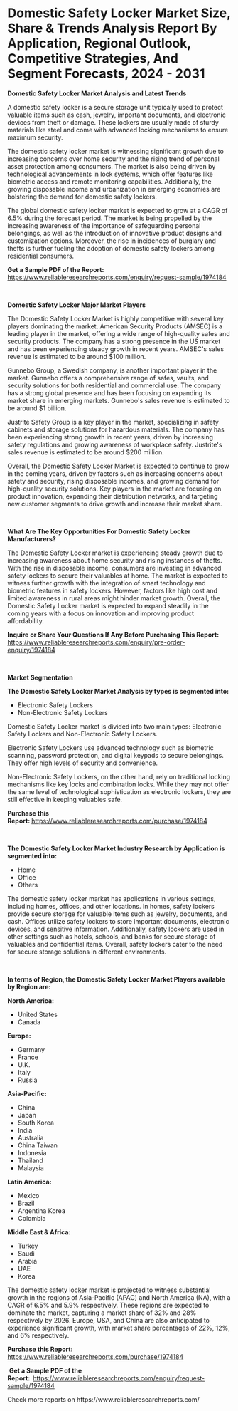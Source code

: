 <p><h1>Domestic Safety Locker Market Size, Share & Trends Analysis Report By Application, Regional Outlook, Competitive Strategies, And Segment Forecasts, 2024 - 2031</h1></p><p><strong>Domestic Safety Locker Market Analysis and Latest Trends</strong></p>
<p><p>A domestic safety locker is a secure storage unit typically used to protect valuable items such as cash, jewelry, important documents, and electronic devices from theft or damage. These lockers are usually made of sturdy materials like steel and come with advanced locking mechanisms to ensure maximum security.</p><p>The domestic safety locker market is witnessing significant growth due to increasing concerns over home security and the rising trend of personal asset protection among consumers. The market is also being driven by technological advancements in lock systems, which offer features like biometric access and remote monitoring capabilities. Additionally, the growing disposable income and urbanization in emerging economies are bolstering the demand for domestic safety lockers.</p><p>The global domestic safety locker market is expected to grow at a CAGR of 6.5% during the forecast period. The market is being propelled by the increasing awareness of the importance of safeguarding personal belongings, as well as the introduction of innovative product designs and customization options. Moreover, the rise in incidences of burglary and thefts is further fueling the adoption of domestic safety lockers among residential consumers.</p></p>
<p><strong>Get a Sample PDF of the Report:&nbsp;</strong> <a href="https://www.reliableresearchreports.com/enquiry/request-sample/1974184">https://www.reliableresearchreports.com/enquiry/request-sample/1974184</a></p>
<p>&nbsp;</p>
<p><strong>Domestic Safety Locker Major Market Players</strong></p>
<p><p>The Domestic Safety Locker Market is highly competitive with several key players dominating the market. American Security Products (AMSEC) is a leading player in the market, offering a wide range of high-quality safes and security products. The company has a strong presence in the US market and has been experiencing steady growth in recent years. AMSEC's sales revenue is estimated to be around $100 million.</p><p>Gunnebo Group, a Swedish company, is another important player in the market. Gunnebo offers a comprehensive range of safes, vaults, and security solutions for both residential and commercial use. The company has a strong global presence and has been focusing on expanding its market share in emerging markets. Gunnebo's sales revenue is estimated to be around $1 billion.</p><p>Justrite Safety Group is a key player in the market, specializing in safety cabinets and storage solutions for hazardous materials. The company has been experiencing strong growth in recent years, driven by increasing safety regulations and growing awareness of workplace safety. Justrite's sales revenue is estimated to be around $200 million.</p><p>Overall, the Domestic Safety Locker Market is expected to continue to grow in the coming years, driven by factors such as increasing concerns about safety and security, rising disposable incomes, and growing demand for high-quality security solutions. Key players in the market are focusing on product innovation, expanding their distribution networks, and targeting new customer segments to drive growth and increase their market share.</p></p>
<p>&nbsp;</p>
<p><strong>What Are The Key Opportunities For Domestic Safety Locker Manufacturers?</strong></p>
<p><p>The Domestic Safety Locker market is experiencing steady growth due to increasing awareness about home security and rising instances of thefts. With the rise in disposable income, consumers are investing in advanced safety lockers to secure their valuables at home. The market is expected to witness further growth with the integration of smart technology and biometric features in safety lockers. However, factors like high cost and limited awareness in rural areas might hinder market growth. Overall, the Domestic Safety Locker market is expected to expand steadily in the coming years with a focus on innovation and improving product affordability.</p></p>
<p><strong>Inquire or Share Your Questions If Any Before Purchasing This Report:</strong> <a href="https://www.reliableresearchreports.com/enquiry/pre-order-enquiry/1974184">https://www.reliableresearchreports.com/enquiry/pre-order-enquiry/1974184</a></p>
<p>&nbsp;</p>
<p><strong>Market Segmentation</strong></p>
<p><strong>The Domestic Safety Locker Market Analysis by types is segmented into:</strong></p>
<p><ul><li>Electronic Safety Lockers</li><li>Non-Electronic Safety Lockers</li></ul></p>
<p><p>Domestic Safety Locker market is divided into two main types: Electronic Safety Lockers and Non-Electronic Safety Lockers. </p><p>Electronic Safety Lockers use advanced technology such as biometric scanning, password protection, and digital keypads to secure belongings. They offer high levels of security and convenience.</p><p>Non-Electronic Safety Lockers, on the other hand, rely on traditional locking mechanisms like key locks and combination locks. While they may not offer the same level of technological sophistication as electronic lockers, they are still effective in keeping valuables safe.</p></p>
<p><strong>Purchase this Report:&nbsp;</strong><a href="https://www.reliableresearchreports.com/purchase/1974184">https://www.reliableresearchreports.com/purchase/1974184</a></p>
<p>&nbsp;</p>
<p><strong>The Domestic Safety Locker Market Industry Research by Application is segmented into:</strong></p>
<p><ul><li>Home</li><li>Office</li><li>Others</li></ul></p>
<p><p>The domestic safety locker market has applications in various settings, including homes, offices, and other locations. In homes, safety lockers provide secure storage for valuable items such as jewelry, documents, and cash. Offices utilize safety lockers to store important documents, electronic devices, and sensitive information. Additionally, safety lockers are used in other settings such as hotels, schools, and banks for secure storage of valuables and confidential items. Overall, safety lockers cater to the need for secure storage solutions in different environments.</p></p>
<p>&nbsp;</p>
<p><strong>In terms of Region, the Domestic Safety Locker Market Players available by Region are:</strong></p>
<p>
    <p> <strong> North America: </strong>
        <ul>
            <li>United States</li>
            <li>Canada</li>
        </ul>
        </p> 
    <p> <strong> Europe: </strong>
        <ul>
            <li>Germany</li>
            <li>France</li>
            <li>U.K.</li>
            <li>Italy</li>
            <li>Russia</li>
        </ul>
        </p> 
    <p> <strong> Asia-Pacific: </strong>
        <ul>
            <li>China</li>
            <li>Japan</li>
            <li>South Korea</li>
            <li>India</li>
            <li>Australia</li>
            <li>China Taiwan</li>
            <li>Indonesia</li>
            <li>Thailand</li>
            <li>Malaysia</li>
        </ul>
        </p> 
    <p> <strong> Latin America: </strong>
        <ul>
            <li>Mexico</li>
            <li>Brazil</li>
            <li>Argentina Korea</li>
            <li>Colombia</li>
        </ul>
        </p> 
    <p> <strong> Middle East & Africa: </strong>
        <ul>
            <li>Turkey</li>
            <li>Saudi</li>
            <li>Arabia</li>
            <li>UAE</li>
            <li>Korea</li>
        </ul>
    </p>
    </p>
<p><p>The domestic safety locker market is projected to witness substantial growth in the regions of Asia-Pacific (APAC) and North America (NA), with a CAGR of 6.5% and 5.9% respectively. These regions are expected to dominate the market, capturing a market share of 32% and 28% respectively by 2026. Europe, USA, and China are also anticipated to experience significant growth, with market share percentages of 22%, 12%, and 6% respectively.</p></p>
<p><strong>Purchase this Report: </strong><a href="https://www.reliableresearchreports.com/purchase/1974184">https://www.reliableresearchreports.com/purchase/1974184</a></p>
<p>&nbsp;<strong>Get a Sample PDF of the Report:&nbsp;&nbsp;</strong><a href="https://www.reliableresearchreports.com/enquiry/request-sample/1974184">https://www.reliableresearchreports.com/enquiry/request-sample/1974184</a></p>
<p><strong></strong></p>
<p>Check more reports on https://www.reliableresearchreports.com/</p>